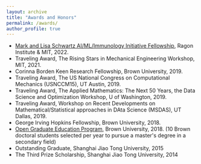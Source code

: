 ```yaml
---
layout: archive
title: "Awards and Honors"
permalink: /awards/
author_profile: true
---
```

- [Mark and Lisa Schwartz AI/ML/Immunology Initiative Fellowship](https://ragoninstitute.org/get-involved/fellowships/), Ragon Institute & MIT, 2022.
- Traveling Award, The Rising Stars in Mechanical Engineering Workshop, MIT, 2021.
- Corinna Borden Keen Research Fellowship, Brown University, 2019.
- Traveling Award, The US National Congress on Computational Mechanics (USNCCM15), UT Austin, 2019.
- Traveling Award, The Applied Mathematics: The Next 50 Years, the Data Science and Optimization Workshop, U of Washington, 2019.
- Traveling Award, Workshop on Recent Developments on Mathematical/Statistical approaches in DAta Science (MSDAS), UT Dallas, 2019.
- George Irving Hopkins Fellowship, Brown University, 2018.
- [Open Graduate Education Program](https://www.brown.edu/academics/gradschool/opengraduateeducation), Brown University, 2018. (10 Brown doctoral students selected per year to pursue a master's degree in a secondary field)
- Outstanding Graduate, Shanghai Jiao Tong University, 2015
- The Third Prize Scholarship, Shanghai Jiao Tong University, 2014
